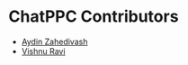 ChatPPC Contributors
=================================

* [Aydin Zahedivash](https://github.com/aydinzahedi)
* [Vishnu Ravi](https://github.com/vishnuravi)